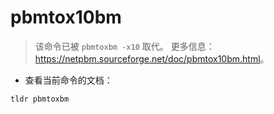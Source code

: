 # pbmtox10bm

> 该命令已被 `pbmtoxbm -x10` 取代。
> 更多信息：<https://netpbm.sourceforge.net/doc/pbmtox10bm.html>。

- 查看当前命令的文档：

`tldr pbmtoxbm`
